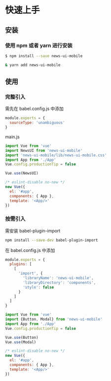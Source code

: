 # 快速上手

## 安装

### 使用 npm 或者 yarn 进行安装

```bash
$ npm install --save news-ui-mobile
```

```bash
& yarn add news-ui-mobile
```

## 使用

### 完整引入

需先在 babel.config.js 中添加

```javascript
module.exports = {
  sourceType: 'unambiguous'
}
```

main.js

```javascript
import Vue from 'vue'
import NewsUI from 'news-ui-mobile'
import 'news-ui-mobile/lib/news-ui-mobile.css'
import App from './App'
Vue.config.productionTip = false

Vue.use(NewsUI)

/* eslint-disable no-new */
new Vue({
  el: '#app',
  components: { App },
  template: '<App/>'
})
```

### 按需引入

需安装 babel-plugin-import

```bash
npm install --save-dev babel-plugin-import
```

在 babel.config.js 中添加

```javascript
module.exports = {
  plugins: [
    [
      'import', {
        'libraryName': 'news-ui-mobile',
        'libraryDirectory': 'components',
        'style': false
      }
    ]
  ]
}
```

```javascript
import Vue from 'vue'
import {Button, Modal} from 'news-ui-mobile'
import App from './App'
Vue.config.productionTip = false

Vue.use(Button)
Vue.use(Modal)

/* eslint-disable no-new */
new Vue({
  el: '#app',
  components: { App },
  template: '<App/>'
})
```